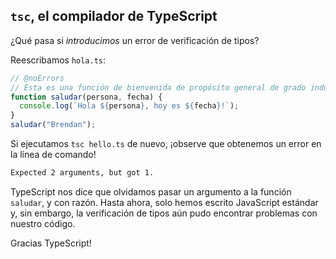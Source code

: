 
## `tsc`, el compilador de TypeScript

¿Qué pasa si _introducimos_ un error de verificación de tipos?


Reescribamos `hola.ts`:

```ts twoslash
// @noErrors
// Esta es una función de bienvenida de propósito general de grado industrial:
function saludar(persona, fecha) {
  console.log(`Hola ${persona}, hoy es ${fecha}!`);
}
saludar("Brendan");
```

Si ejecutamos `tsc hello.ts` de nuevo, ¡observe que obtenemos un error en la línea de comando!

```txt
Expected 2 arguments, but got 1.

```

TypeScript nos dice que olvidamos pasar un argumento a la función `saludar`, y con razón.
Hasta ahora, solo hemos escrito JavaScript estándar y, sin embargo, la verificación de tipos aún pudo encontrar problemas con nuestro código.

Gracias TypeScript!

